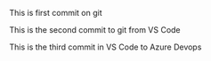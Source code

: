 This is first commit on git

This is the second commit to git from VS Code

This is the third commit in VS Code to Azure Devops
